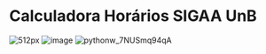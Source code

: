 # Calculadora Horários SIGAA UnB
![512px](https://user-images.githubusercontent.com/31783838/128644508-66c7d77f-7bd1-40bb-b32a-d061f03b3957.png)
![image](https://user-images.githubusercontent.com/31783838/128644477-341839bb-312a-4df4-89b3-7bd36dd13ebd.png)
![pythonw_7NUSmq94qA](https://user-images.githubusercontent.com/31783838/128644476-5dc064c9-2dd2-492e-b757-59ff82b03b7f.png)
